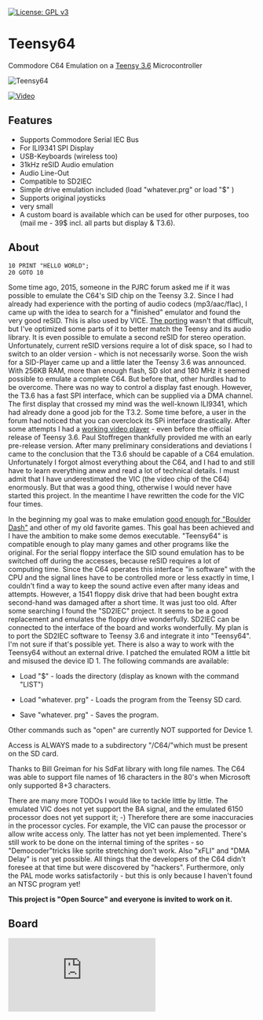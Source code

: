 [![License: GPL v3](https://img.shields.io/badge/License-GPL%20v3-blue.svg)](https://www.gnu.org/licenses/gpl-3.0)
# Teensy64
Commodore C64 Emulation on a [Teensy 3.6](https://www.pjrc.com/store/teensy36.html) Microcontroller

![Teensy64](https://github.com/FrankBoesing/Teensy64/blob/master/extras/logo201707.png?raw=true)

[![Video](http://img.youtube.com/vi/CjijgL0VC6k/0.jpg)](https://www.youtube.com/watch?v=CjijgL0VC6k "C64 Emulation early demo")

Features
----------
- Supports Commodore Serial IEC Bus
- For ILI9341 SPI Display
- USB-Keyboards (wireless too)
- 31kHz reSID Audio emulation
- Audio Line-Out
- Compatible to SD2IEC
- Simple drive emulation included (load "whatever.prg" or load "$" )
- Supports original joysticks
- very small
- A custom board is available which can be used for other purposes, too (mail me - 39$ incl. all parts but display & T3.6).


About
----------

    10 PRINT "HELLO WORLD";    
    20 GOTO 10

Some time ago, 2015, someone in the PJRC forum asked me if it was possible to emulate the C64's SID chip on the Teensy 3.2. Since I had already had experience with the porting of audio codecs (mp3/aac/flac), I came up with the idea to search for a "finished" emulator and found the very good reSID. This is also used by VICE. [The porting](https://github.com/FrankBoesing/Teensy-reSID "Teensy-reSID") wasn't that difficult, but I've optimized some parts of it to better match the Teensy and its audio library. It is even possible to emulate a second reSID for stereo operation. Unfortunately, current reSID versions require a lot of disk space, so I had to switch to an older version - which is not necessarily worse. Soon the wish for a SID-Player came up and a little later the Teensy 3.6 was announced. With 256KB RAM, more than enough flash, SD slot and 180 MHz it seemed possible to emulate a complete C64. But before that, other hurdles had to be overcome. There was no way to control a display fast enough. However, the T3.6 has a fast SPI interface, which can be supplied via a DMA channel. The first display that crossed my mind was the well-known ILI9341, which had already done a good job for the T3.2. Some time before, a user in the forum had noticed that you can overclock its SPi interface drastically. After some attempts I had a [working video player](https://www.youtube.com/watch?v=lBLKsSEvWHM "Video Player") - even before the official release of Teensy 3.6. Paul Stoffregen thankfully provided me with an early pre-release version. 
After many preliminary considerations and deviations I came to the conclusion that the T3.6 should be capable of a C64 emulation.
Unfortunately I forgot almost everything about the C64, and I had to and still have to learn everything anew and read a lot of technical details. I must admit that I have underestimated the VIC (the video chip of the C64) enormously. But that was a good thing, otherwise I would never have started this project.
In the meantime I have rewritten the code for the VIC four times.

In the beginning my goal was to make emulation [good enough for "Boulder Dash"](https://www.youtube.com/watch?v=CjijgL0VC6k "early demo") and other of my old favorite games. This goal has been achieved and I have the ambition to make some demos executable.
"Teensy64" is compatible enough to play many games and other programs like the original. 
For the serial floppy interface the SID sound emulation has to be switched off during the accesses, because reSID requires a lot of computing time. Since the C64 operates this interface "in software" with the CPU and the signal lines have to be controlled more or less exactly in time, I couldn't find a way to keep the sound active even after many ideas and attempts.
However, a 1541 floppy disk drive that had been bought extra second-hand was damaged after a short time. It was just too old. After some searching I found the "SD2IEC" project. It seems to be a good replacement and emulates the floppy drive wonderfully. SD2IEC can be connected to the interface of the board and works wonderfully.
My plan is to port the SD2IEC software to Teensy 3.6 and integrate it into "Teensy64". I'm not sure if that's possible yet.
There is also a way to work with the Teensy64 without an external drive. I patched the emulated ROM a little bit and misused the device ID 1. The following commands are available:



- Load "$" - loads the directory (display as known with the command "LIST")


- Load "whatever. prg" - Loads the program from the Teensy SD card.


- Save "whatever. prg" - Saves the program.


Other commands such as "open" are currently NOT supported for Device 1.

Access is ALWAYS made to a subdirectory "/C64/"which must be present on the SD card.

Thanks to Bill Greiman for his SdFat library with long file names. The C64 was able to support file names of 16 characters in the 80's when Microsoft only supported 8+3 characters.

There are many more TODOs I would like to tackle little by little. The emulated VIC does not yet support the BA signal, and the emulated 6150 processor does not yet support it; -) Therefore there are some inaccuracies in the processor cycles. For example, the VIC can pause the processor or allow write access only. The latter has not yet been implemented. There's still work to be done on the internal timing of the sprites - so "Democoder"tricks like sprite stretching don't work. Also "xFLI" and "DMA Delay" is not yet possible. All things that the developers of the C64 didn't foresee at that time but were discovered by "hackers". Furthermore, only the PAL mode works satisfactorily - but this is only because I haven't found an NTSC program yet!

**This project is "Open Source" and everyone is invited to work on it.**



Board
----------
![Teensy64](https://forum.pjrc.com/attachment.php?attachmentid=10674&d=1495748304)

